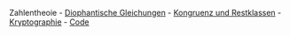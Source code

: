 Zahlentheoie - [Diophantische Gleichungen](DiophantischeGleichungen.pdf) -
[Kongruenz und Restklassen](kongruenz.pdf) - [Kryptographie](kryptografie.pdf) -
[Code](zahlentheorie_code.html)
